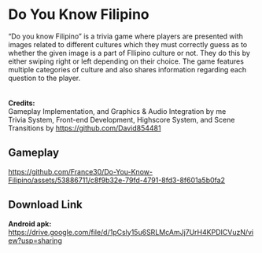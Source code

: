 # Do You Know Filipino
“Do you know Filipino” is a trivia game where players are presented with images related to different cultures which they must correctly guess as to whether the given image is a part of FIlipino culture or not. They do this by either swiping right or left depending on their choice. The game features multiple categories of culture and also shares information regarding each question to the player. 
<br/><br/><br/>
<b>Credits:</b><br/>
Gameplay Implementation, and Graphics & Audio Integration by me<br/>
Trivia System, Front-end Development, Highscore System, and Scene Transitions by https://github.com/David854481

## Gameplay
https://github.com/France30/Do-You-Know-Filipino/assets/53886711/c8f9b32e-79fd-4791-8fd3-8f601a5b0fa2

## Download Link
<b>Android apk:</b> https://drive.google.com/file/d/1pCsly15u6SRLMcAmJj7UrH4KPDICVuzN/view?usp=sharing
